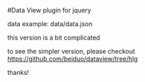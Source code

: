 #Data View plugin for jquery

data example: data/data.json

this version is a bit complicated

to see the simpler version, please checkout https://github.com/beiduo/dataview/tree/hlg 

thanks!
